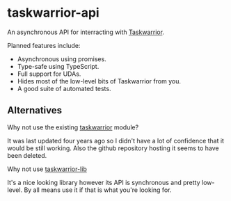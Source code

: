 
# taskwarrior-api

An asynchronous API for interracting with [Taskwarrior](https://taskwarrior.org/).

Planned features include:

* Asynchronous using promises.
* Type-safe using TypeScript.
* Full support for UDAs.
* Hides most of the low-level bits of Taskwarrior from you.
* A good suite of automated tests.

## Alternatives

Why not use the existing [taskwarrior](https://www.npmjs.com/package/taskwarrior) module?

It was last updated four years ago so I didn't have a lot of confidence that it would be still
working. Also the github repository hosting it seems to have been deleted.

Why not use [taskwarrior-lib](https://www.npmjs.com/package/taskwarrior-lib)

It's a nice looking library however its API is synchronous and pretty low-level. By all means use it
if that is what you're looking for.

